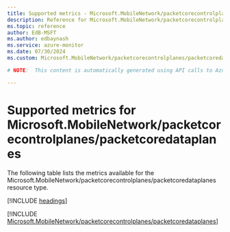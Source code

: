 ```yaml
---
title: Supported metrics - Microsoft.MobileNetwork/packetcorecontrolplanes/packetcoredataplanes
description: Reference for Microsoft.MobileNetwork/packetcorecontrolplanes/packetcoredataplanes metrics in Azure Monitor.
ms.topic: reference
author: EdB-MSFT
ms.author: edbaynash
ms.service: azure-monitor
ms.date: 07/30/2024
ms.custom: Microsoft.MobileNetwork/packetcorecontrolplanes/packetcoredataplanes, naam

# NOTE:  This content is automatically generated using API calls to Azure. Any edits made on these files will be overwritten in the next run of the script. 

---
```


  
# Supported metrics for Microsoft.MobileNetwork/packetcorecontrolplanes/packetcoredataplanes
  
The following table lists the metrics available for the Microsoft.MobileNetwork/packetcorecontrolplanes/packetcoredataplanes resource type.  
  
  
[!INCLUDE [headings](./includes/metrics-headings.md)]  
  
 

[!INCLUDE [Microsoft.MobileNetwork/packetcorecontrolplanes/packetcoredataplanes](./includes/microsoft-mobilenetwork-packetcorecontrolplanes-packetcoredataplanes-metrics-include.md)]  

